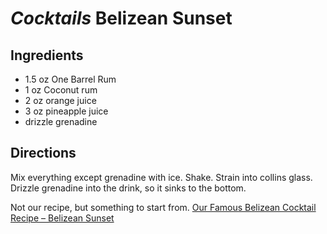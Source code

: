 # *Cocktails* Belizean Sunset

## Ingredients
* 1.5 oz One Barrel Rum
* 1   oz Coconut rum
* 2   oz orange juice
* 3   oz pineapple juice
* drizzle grenadine

## Directions
Mix everything except grenadine with ice. Shake. Strain into collins glass. Drizzle grenadine into the drink, so it sinks to the bottom.

Not our recipe, but something to start from.
[Our Famous Belizean Cocktail Recipe – Belizean Sunset](https://www.belizeandreams.com/belize-travel/Our-Famous-Belizean-Cocktail-Recipe-Belizean-Sunset)
